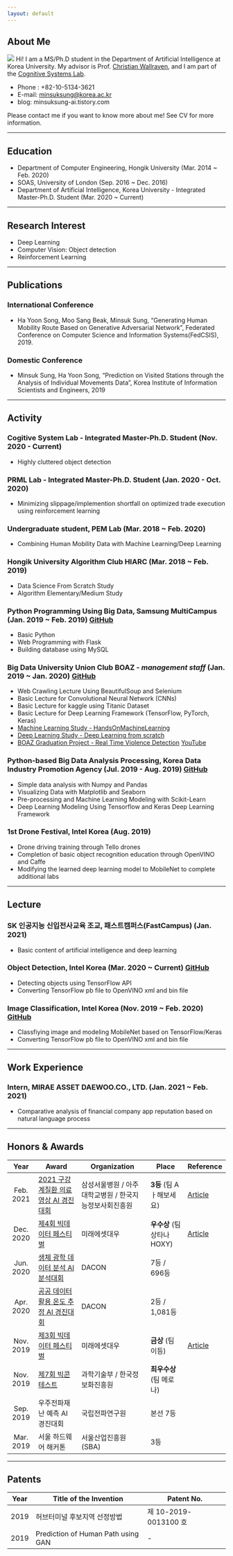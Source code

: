 ```yaml
---
layout: default
---
```


## About Me

<img class="profile-picture" src="profile.jpg">
Hi! I am a MS/Ph.D student in the Department of Artificial Intelligence at Korea University. My advisor is Prof. <a href="https://scholar.google.com/citations?hl=en&user=VJuuzLwAAAAJ">Christian Wallraven</a>, and I am part of the <a href="http://cogsys.korea.ac.kr/Cognitive_Systems.html">Cognitive Systems Lab</a>. 

- Phone : +82-10-5134-3621
- E-mail: minsuksung@korea.ac.kr
- blog: minsuksung-ai.tistory.com

Please contact me if you want to know more about me!  See CV for more information.

 <!-- This is a jekyll based resume template. You can find the full source code on [GitHub] --> 
 <!-- (https://github.com/bk2dcradle/researcher) -->

---

## Education
- Department of Computer Engineering, Hongik University (Mar. 2014 ~ Feb. 2020)
- SOAS, University of London (Sep. 2016 ~ Dec. 2016)
- Department of Artificial Intelligence, Korea University - Integrated Master-Ph.D. Student (Mar. 2020 ~ Current)

---

## Research Interest
- Deep Learning
 - Computer Vision: Object detection
- Reinforcement Learning
    
---

## Publications
### International Conference
- Ha Yoon Song, Moo Sang Beak, Minsuk Sung, “Generating Human Mobility Route Based on Generative Adversarial Network”, Federated Conference on Computer Science and Information Systems(FedCSIS),  2019.

### Domestic Conference
- Minsuk Sung, Ha Yoon Song, “Prediction on Visited Stations through the Analysis of Individual Movements Data”, Korea Institute of Information Scientists and Engineers, 2019

---

## Activity
### Cogitive System Lab - Integrated Master-Ph.D. Student (Nov. 2020 - Current)
- Highly cluttered object detection

### PRML Lab - Integrated Master-Ph.D. Student (Jan. 2020 - Oct. 2020)
- Minimizing slippage/implemention shortfall on optimized trade execution using reinforcement learning

### Undergraduate student, PEM Lab (Mar. 2018 ~ Feb. 2020)
- Combining Human Mobility Data with Machine Learning/Deep Learning

### Hongik University Algorithm Club **HIARC** (Mar. 2018 ~ Feb. 2019)
- Data Science From Scratch Study
- Algorithm Elementary/Medium Study

### Python Programming Using Big Data, **Samsung MultiCampus** (Jan. 2019 ~ Feb. 2019) [GitHub](https://github.com/minsuk-sung/ssmc_python_using_bigdata)
- Basic Python
- Web Programming with Flask
- Building database using MySQL

### Big Data University Union Club **BOAZ** - *management staff* (Jan. 2019 ~ Jan. 2020) [GitHub](https://github.com/minsuk-sung/boaz-adv-project)
- Web Crawling Lecture Using BeautifulSoup and Selenium
- Basic Lecture for Convolutional Neural Network (CNNs)
- Basic Lecture for kaggle using Titanic Dataset
- Basic Lecture for Deep Learning Framework (TensorFlow, PyTorch, Keras)
- [Machine Learning Study - HandsOnMachineLearning](https://github.com/minsuk-sung/Hands-On-MachineLearning )
- [Deep Learning Study - Deep Learning from scratch](https://github.com/minsuk-sung/deep-learning-from-scratch)
- [BOAZ Graduation Project - Real Time Violence Detection](https://github.com/minsuk-sung/boaz-adv-project) [YouTube](https://youtu.be/MV_4RITXXL4)
  
### Python-based Big Data Analysis Processing, Korea Data Industry Promotion Agency (Jul. 2019 - Aug. 2019) [GitHub](https://github.com/minsuk-sung/yonsei-data-campus)
- Simple data analysis with Numpy and Pandas
- Visualizing Data with Matplotlib and Seaborn
- Pre-processing and Machine Learning Modeling with Scikit-Learn
- Deep Learning Modeling Using Tensorflow and Keras Deep Learning Framework

### 1st Drone Festival, Intel Korea (Aug. 2019)
- Drone driving training through Tello drones
- Completion of basic object recognition education through OpenVINO and Caffe
- Modifying the learned deep learning model to MobileNet to complete additional labs

---

## Lecture
### SK 인공지능 신입전사교육 조교, 패스트캠퍼스(FastCampus) (Jan. 2021)
- Basic content of artificial intelligence and deep learning

### Object Detection, Intel Korea (Mar. 2020 ~ Current) [GitHub](https://github.com/gradient-lab/intel-object-detection)
- Detecting objects using TensorFlow API
- Converting TensorFlow pb file to OpenVINO xml and bin file

### Image Classification, Intel Korea (Nov. 2019 ~ Feb. 2020) [GitHub](https://github.com/minsuk-sung/intel-image-classification)
- Classfiying image and modeling MobileNet based on TensorFlow/Keras
- Converting TensorFlow pb file to OpenVINO xml and bin file

---

## Work Experience
### Intern, MIRAE ASSET DAEWOO.CO., LTD. (Jan. 2021 ~ Feb. 2021)
- Comparative analysis of financial company app reputation based on natural language process

---

## Honors & Awards

|Year|Award|Organization|Place|Reference|  
|:-----:|-------|----|----|---|
|Feb. 2021|[2021 구강계질환 의료영상 AI 경진 대회](http://aifactory.space/about/detail.do?postId=A000036) | 삼성서울병원 / 아주대학교병원 / 한국지능정보사회진흥원 | **3등** (팀 Aㅏ해보세요) | [Article](https://www.dailydental.co.kr/mobile/article.html?no=114298) |
|Dec. 2020|[제4회 빅데이터 페스티벌](https://programmers.co.kr/competitions/252/2020-miraeasset) | 미래에셋대우 | **우수상** (팀 상타나HOXY) | [Article](https://www.mk.co.kr/news/stock/view/2020/12/1259993/) |
|Jun. 2020|[생체 광학 데이터 분석 AI 분석대회](https://dacon.io/competitions/official/235608/overview/) | DACON | 7등 / 696등 |  |
|Apr. 2020|[공공 데이터 활용 온도 추정 AI 경진대회](https://dacon.io/competitions/official/235584/overview/) | DACON | 2등 / 1,081등 |  |
|Nov. 2019|[제3회 빅데이터 페스티벌](https://www.miraeassetdaewoo.com/mobilew/fest/mwUnivFestmain.jsp) | 미래에셋대우 | **금상** (팀 이등) | [Article](https://www.sedaily.com/NewsVIew/1VQZ29IB2W)  |
|Nov. 2019|[제7회 빅콘테스트](https://www.bigcontest.or.kr/introduce/history2019.php) | 과학기술부 / 한국정보화진흥원 | **최우수상** (팀 메로나) |   |
|Sep. 2019|우주전파재난 예측 AI 경진대회 | 국립전파연구원 | 본선 7등 |  |
|Mar. 2019|서울 하드웨어 해커톤 | 서울산업진흥원(SBA) | 3등 |  |

---

## Patents

|Year|Title of the Invention|Patent No.|
|:-----:|-------|---|
|2019|허브터미널 후보지역 선정방법|제 10-2019-0013100 호|
|2019|Prediction of Human Path using GAN| - |

 <!-- This is a [link](http://google.com). Something *italics* and something **bold**.-->
 <!-- Here is a horizontal rule --- -->
 <!-- Here is a blockquote> To a great mind, nothing is little -->

